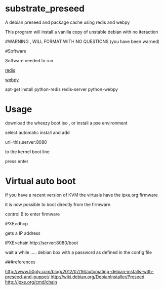 substrate_preseed
=================

A debian preseed and package cache using redis and webpy

This program will install a vanilla copy of unstable debian with no iteraction

#WARNING , WILL FORMAT WITH NO QUESTIONS
(you have been warned)

#Software

Software needed to run 

[redis](http://redis.io)

[webpy](http://webpy.org)

apt-get install python-redis redis-server python-webpy

# Usage 

download the wheezy boot iso , or install a pxe environment 

select automatic install and add 

url=this.server:8080

to the kernel boot line

press enter

# Virtual auto boot

If you have a recent version of KVM the virtuals have the ipxe.org firmware

it is now possible to boot directly from the firmware. 

control B to enter firmware 

iPXE>dhcp 

gets a IP address

iPXE>chain http://server:8080/boot

wait a while ..... debian box with a password as defined in the config file

###references 

http://www.50ply.com/blog/2012/07/16/automating-debian-installs-with-preseed-and-puppet/
http://wiki.debian.org/DebianInstaller/Preseed
http://ipxe.org/cmd/chain
